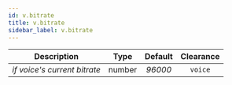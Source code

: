 ```yaml
---
id: v.bitrate
title: v.bitrate
sidebar_label: v.bitrate
---
```


|         Description          |  Type  | Default | Clearance |
| :--------------------------: | :----: | :-----: | :-------: |
| _if voice's current bitrate_ | number | _96000_ |  `voice`  |